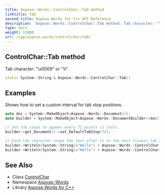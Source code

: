 ```yaml
---
title: Aspose::Words::ControlChar::Tab method
linktitle: Tab
second_title: Aspose.Words for C++ API Reference
description: 'Aspose::Words::ControlChar::Tab method. Tab character: "\x0009" or "\t" in C++.'
type: docs
weight: 12000
url: /cpp/aspose.words/controlchar/tab/
---
```

## ControlChar::Tab method


Tab character: "\x0009" or "\t".

```cpp
static System::String & Aspose::Words::ControlChar::Tab()
```


## Examples



Shows how to set a custom interval for tab stop positions. 
```cpp
auto doc = System::MakeObject<Aspose::Words::Document>();
auto builder = System::MakeObject<Aspose::Words::DocumentBuilder>(doc);

// Set tab stops to appear every 72 points (1 inch).
builder->get_Document()->set_DefaultTabStop(72);

// Each tab character snaps the text after it to the next closest tab stop position.
builder->Writeln(System::String(u"Hello") + Aspose::Words::ControlChar::Tab() + u"World!");
builder->Writeln(System::String(u"Hello") + Aspose::Words::ControlChar::TabChar + u"World!");
```

## See Also

* Class [ControlChar](../)
* Namespace [Aspose::Words](../../)
* Library [Aspose.Words for C++](../../../)
